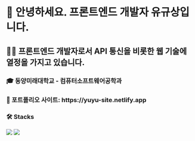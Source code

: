 <h1>🙇 안녕하세요. 프론트엔드 개발자 유규상입니다.</h1>

<h2>🧑‍💻 프론트엔드 개발자로서 API 통신을 비롯한 웹 기술에 열정을 가지고 있습니다.</h2>
<h3>🎓 동양미래대학교 - 컴퓨터소프트웨어공학과</h3>
<h3>📌 포트폴리오 사이트: https://yuyu-site.netlify.app </h3>

<h3>🛠️ Stacks</h3>
<img src="https://img.shields.io/badge/JavaScript-F7DF1E?style=flat-square&logo=JavaScript&logoColor=white"/>
<img src="https://img.shields.io/badge/HTML5-E34F26?style=flat-square&logo=HTML5&logoColor=white"/>

